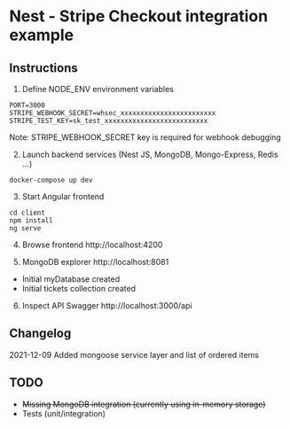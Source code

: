 # Nest - Stripe Checkout integration example

## Instructions

1. Define NODE_ENV environment variables
```
PORT=3000
STRIPE_WEBHOOK_SECRET=whsec_xxxxxxxxxxxxxxxxxxxxxxxx
STRIPE_TEST_KEY=sk_test_xxxxxxxxxxxxxxxxxxxxxxxxxx
```
Note: STRIPE_WEBHOOK_SECRET key is required for webhook debugging


2. Launch backend services (Nest JS, MongoDB, Mongo-Express, Redis ...)
```
docker-compose up dev
````

3. Start Angular frontend
```
cd client
npm install
ng serve
```

4. Browse frontend http://localhost:4200

5. MongoDB explorer http://localhost:8081
- Initial myDatabase created
- Initial tickets collection created

6. Inspect API Swagger http://localhost:3000/api

## Changelog

2021-12-09 Added mongoose service layer and list of ordered items

## TODO
- ~~Missing MongoDB integration (currently using in-memory storage)~~
- Tests (unit/integration)
